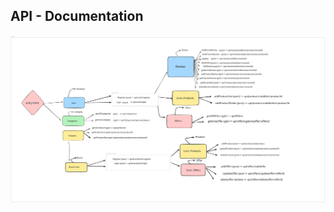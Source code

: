 ## API - Documentation 
![ApI Sketch](https://github.com/justmahmoud31/Rev-Rate-/blob/main/API%20-Rev-N-Rate.svg)
